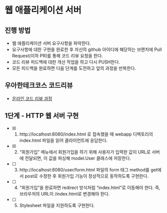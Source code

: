# 웹 애플리케이션 서버
## 진행 방법
* 웹 애플리케이션 서버 요구사항을 파악한다.
* 요구사항에 대한 구현을 완료한 후 자신의 github 아이디에 해당하는 브랜치에 Pull Request(이하 PR)를 통해 코드 리뷰 요청을 한다.
* 코드 리뷰 피드백에 대한 개선 작업을 하고 다시 PUSH한다.
* 모든 피드백을 완료하면 다음 단계를 도전하고 앞의 과정을 반복한다.

## 우아한테크코스 코드리뷰
* [온라인 코드 리뷰 과정](https://github.com/woowacourse/woowacourse-docs/blob/master/maincourse/README.md)



## 1단계 - HTTP 웹 서버 구현

- [x] 1. http://localhost:8080/index.html 로 접속했을 때 webapp 디렉토리의 index.html 파일을 읽어 클라이언트에 응답한다.

- [x] 2. “회원가입” 메뉴에서 회원가입을 하기 위해 사용자가 입력한 값이 URL로 서버에 전달되면, 이 값을 파싱해 model.User 클래스에 저장한다.

- [ ] 3. http://localhost:8080/user/form.html 파일의 form 태그 method를 get에서 post로 수정한 후 회원가입 기능이 정상적으로 동작하도록 구현한다.

- [ ] 4. “회원가입”을 완료하면 redirect 방식처럼 “index.html”로 이동해야 한다. 즉, 브라우저의 URL이 /index.html로 변경해야 한다.

- [ ] 5. Stylesheet 파일을 지원하도록 구현한다.